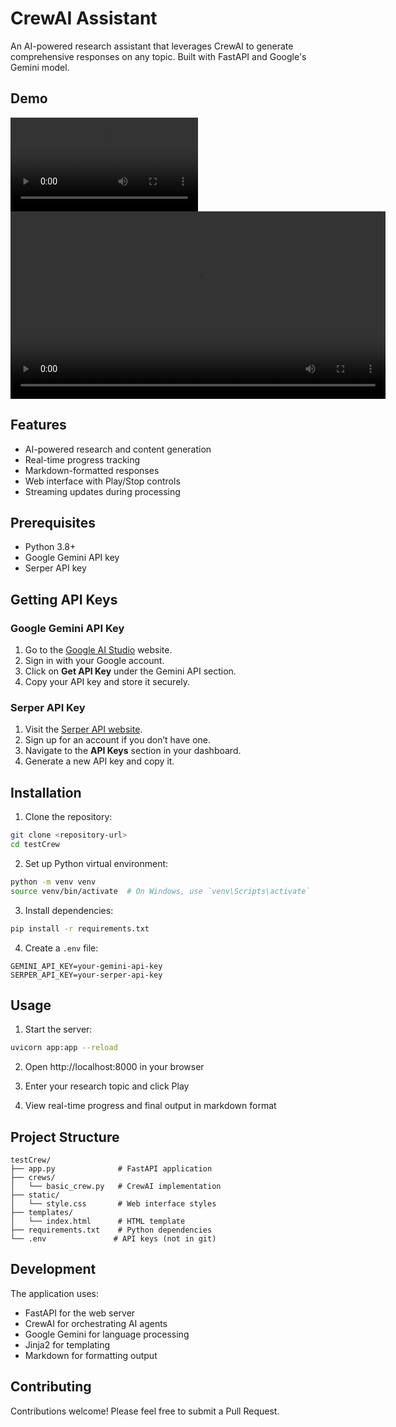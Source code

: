 # CrewAI Assistant

An AI-powered research assistant that leverages CrewAI to generate comprehensive responses on any topic. Built with FastAPI and Google's Gemini model.

## Demo
![Demo Video](demo.mp4)
<video width="600" controls>
  <source src="demo.mp4" type="video/mp4">
  Your browser does not support the video tag.
</video>

## Features

- AI-powered research and content generation
- Real-time progress tracking
- Markdown-formatted responses
- Web interface with Play/Stop controls
- Streaming updates during processing

## Prerequisites

- Python 3.8+
- Google Gemini API key
- Serper API key

## Getting API Keys

### Google Gemini API Key
1. Go to the [Google AI Studio](https://aistudio.google.com/) website.  
2. Sign in with your Google account.  
3. Click on **Get API Key** under the Gemini API section.  
4. Copy your API key and store it securely.  

### Serper API Key
1. Visit the [Serper API website](https://serper.dev/).  
2. Sign up for an account if you don’t have one.  
3. Navigate to the **API Keys** section in your dashboard.  
4. Generate a new API key and copy it. 

## Installation

1. Clone the repository:
```bash
git clone <repository-url>
cd testCrew
```

2. Set up Python virtual environment:
```bash
python -m venv venv
source venv/bin/activate  # On Windows, use `venv\Scripts\activate`
```

3. Install dependencies:
```bash
pip install -r requirements.txt
```

4. Create a `.env` file:
```env
GEMINI_API_KEY=your-gemini-api-key
SERPER_API_KEY=your-serper-api-key
```

## Usage

1. Start the server:
```bash
uvicorn app:app --reload
```

2. Open http://localhost:8000 in your browser

3. Enter your research topic and click Play

4. View real-time progress and final output in markdown format

## Project Structure

```
testCrew/
├── app.py              # FastAPI application
├── crews/
│   └── basic_crew.py   # CrewAI implementation
├── static/
│   └── style.css       # Web interface styles
├── templates/
│   └── index.html      # HTML template
├── requirements.txt    # Python dependencies
└── .env               # API keys (not in git)
```

## Development

The application uses:
- FastAPI for the web server
- CrewAI for orchestrating AI agents
- Google Gemini for language processing
- Jinja2 for templating
- Markdown for formatting output

## Contributing

Contributions welcome! Please feel free to submit a Pull Request.
